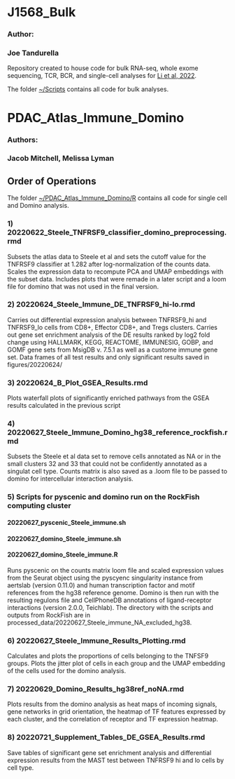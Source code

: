 # J1568_Bulk

### Author:
### Joe Tandurella

Repository created to house code for bulk RNA-seq, whole exome sequencing, TCR, BCR, and single-cell analyses for [Li et al, 2022](https://www.cell.com/cancer-cell/pdf/S1535-6108(22)00492-5.pdf). 

The folder [~/Scripts](https://github.com/FertigLab/J1568_Bulk/tree/main/Scripts) contains all code for bulk analyses. 

# PDAC_Atlas_Immune_Domino

### Authors:
### Jacob Mitchell, Melissa Lyman

## Order of Operations

The folder [~/PDAC_Atlas_Immune_Domino/R](https://github.com/FertigLab/J1568_Bulk/tree/main/PDAC_Atlas_Immune_Domino/R) contains all code for single cell and Domino analysis.

### 1) 20220622_Steele_TNFRSF9_classifier_domino_preprocessing.rmd

Subsets the atlas data to Steele et al and sets the cutoff value for the TNFRSF9 classifier at 1.282 after log-normalization of the counts data. Scales the expression data to recompute PCA and UMAP embeddings with the subset data. Includes plots that were remade in a later script and a loom file for domino that was not used in the final version.

### 2) 20220624_Steele_Immune_DE_TNFRSF9_hi-lo.rmd

Carries out differential expression analysis between TNFRSF9_hi and TNFRSF9_lo cells from CD8+, Effector CD8+, and Tregs clusters. Carries out gene set enrichment analysis of the DE results ranked by log2 fold change using HALLMARK, KEGG, REACTOME, IMMUNESIG, GOBP, and GOMF gene sets from MsigDB v. 7.5.1 as well as a custome immune gene set. Data frames of all test results and only significant results saved in figures/20220624/

### 3) 20220624_B_Plot_GSEA_Results.rmd

Plots waterfall plots of significantly enriched pathways from the GSEA results calculated in the previous script

### 4) 20220627_Steele_Immune_Domino_hg38_reference_rockfish.rmd

Subsets the Steele et al data set to remove cells annotated as NA or in the small clusters 32 and 33 that could not be confidently annotated as a singulat cell type. Counts matrix is also saved as a .loom file to be passed to domino for intercellular interaction analysis.

### 5) Scripts for pyscenic and domino run on the RockFish computing cluster
#### 20220627_pyscenic_Steele_immune.sh
#### 20220627_domino_Steele_immune.sh
#### 20220627_domino_Steele_immune.R

Runs pyscenic on the counts matrix loom file and scaled expression values from the Seurat object using the pyscyenc singularity instance from aertslab (version 0.11.0) and human transcription factor and motif references from the hg38 reference genome. Domino is then run with the resulting regulons file and CellPhoneDB annotations of ligand-receptor interactions (version 2.0.0, Teichlab). The directory with the scripts and outputs from RockFish are in processed_data/20220627_Steele_immune_NA_excluded_hg38.

### 6) 20220627_Steele_Immune_Results_Plotting.rmd

Calculates and plots the proportions of cells belonging to the TNFSF9 groups. Plots the jitter plot of cells in each group and the UMAP embedding of the cells used for the domino analysis.

### 7) 20220629_Domino_Results_hg38ref_noNA.rmd

Plots results from the domino analysis as heat maps of incoming signals, gene networks in grid orientation, the heatmap of TF features expressed by each cluster, and the correlation of receptor and TF expression heatmap.

### 8) 20220721_Supplement_Tables_DE_GSEA_Results.rmd

Save tables of significant gene set enrichment analysis and differential expression results from the MAST test between TNFRSF9 hi and lo cells by cell type.

